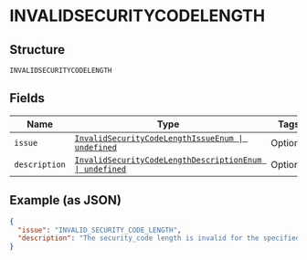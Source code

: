 
# INVALIDSECURITYCODELENGTH

## Structure

`INVALIDSECURITYCODELENGTH`

## Fields

| Name | Type | Tags | Description |
|  --- | --- | --- | --- |
| `issue` | [`InvalidSecurityCodeLengthIssueEnum \| undefined`](../../doc/models/invalid-security-code-length-issue-enum.md) | Optional | - |
| `description` | [`InvalidSecurityCodeLengthDescriptionEnum \| undefined`](../../doc/models/invalid-security-code-length-description-enum.md) | Optional | - |

## Example (as JSON)

```json
{
  "issue": "INVALID_SECURITY_CODE_LENGTH",
  "description": "The security_code length is invalid for the specified card brand."
}
```

